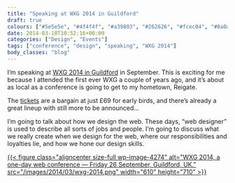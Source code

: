 ```yaml
---
title: "Speaking at WXG 2014 in Guildford"
draft: true
colours: ["#5e5e5e", "#4f4f4f", "#a39803", "#262626", "#fcec04", "#0a0a0a", "#fcec04"]
date: 2014-03-10T10:52:16+00:00
categories: ["Design", "Events"]
tags: ["conference", "design", "speaking", "WXG 2014"]
body_classes: "blog"
---
```


I’m speaking at [WXG 2014 in Guildford](http://wxg.co.uk/#speakers) in September. This is exciting for me because I attended the first ever WXG a couple of years ago, and it’s about as local as a conference is going to get to my hometown, Reigate.

The [tickets](http://www.eventbrite.co.uk/e/wxg-2014-tickets-9070836115) are a bargain at just £69 for early birds, and there’s already a great lineup with still more to be announced…

I’m going to talk about how we design the web. These days, “web designer” is used to describe all sorts of jobs and people. I’m going to discuss what we really create when we design for the web, where our responsibilities and loyalties lie, and how we hone our design skills.

[{{< figure class="aligncenter size-full wp-image-4274" alt="WXG 2014, a one-day web conference — Friday 26 September, Guildford, UK." src="/images/2014/03/wxg-2014.png" width="610" height="710" >}}](http://wxg.co.uk)

	